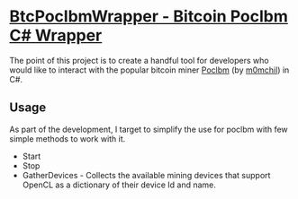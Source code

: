 [BtcPoclbmWrapper - Bitcoin Poclbm C# Wrapper](https://github.com/Nucs/BtcPoclbmWrapper)
====================

The point of this project is to create a handful tool for developers who would like to interact with the popular bitcoin miner [Poclbm](https://github.com/m0mchil/poclbm) (by [m0mchil](https://github.com/m0mchil)) in C#.

Usage
-----------------
As part of the development, I target to simplify the use for poclbm with few simple methods to work with it.
- Start
- Stop
- GatherDevices - Collects the available mining devices that support OpenCL as a dictionary of their device Id and name.


